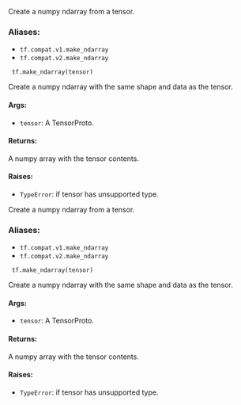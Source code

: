 
Create a numpy ndarray from a tensor.
### Aliases:
- `tf.compat.v1.make_ndarray`
- `tf.compat.v2.make_ndarray`

```
 tf.make_ndarray(tensor)
```

Create a numpy ndarray with the same shape and data as the tensor.
#### Args:
- `tensor`: A TensorProto.
#### Returns:

A numpy array with the tensor contents.
#### Raises:
- `TypeError`: if tensor has unsupported type.

Create a numpy ndarray from a tensor.
### Aliases:
- `tf.compat.v1.make_ndarray`
- `tf.compat.v2.make_ndarray`

```
 tf.make_ndarray(tensor)
```

Create a numpy ndarray with the same shape and data as the tensor.
#### Args:
- `tensor`: A TensorProto.
#### Returns:

A numpy array with the tensor contents.
#### Raises:
- `TypeError`: if tensor has unsupported type.
